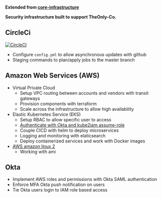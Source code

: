   **Extended from [core-infrastructure](https://github.com/TheOnly-Co/core-infrastructure)** 

  **Security infrastructure built to support TheOnly-Co.** 

## CircleCi

[![CircleCI](https://circleci.com/gh/hunkeelin/infrastructure.svg?style=shield)](https://circleci.com/gh/hunkeelin/infrastructure)
 - Configure `config.yml` to allow asynchronous updates with github
 - Staging commands to plan/apply jobs to the master branch

## Amazon Web Services (AWS)
 - Virtual Private Cloud
   - Setup VPC routing between accounts and vendors with transit gateways
   - Provision components with terraform
   - Scale across the infrastructure to allow high availability
 - Elastic Kubernetes Service (EKS)
   - Setup RBAC to allow specific user to access  
   - [Authenticate with Okta and kube2iam assume-role](https://github.com/TheOnly-Co/oktaasume)
   - Couple CICD with helm to deploy microservices 
   - Logging and monitoring with elaticsearch
   - Deploy containerized services and work with Docker images     
 - [AWS amazon linux 2](https://aws.amazon.com/amazon-linux-2/)
   - Working with ami

## Okta

 - Implement AWS roles and permissions with Okta SAML authentication
 - Enforce MFA Okta push notification on users
 - Tie Okta users login to IAM role based access
